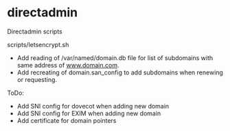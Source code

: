 # directadmin
Directadmin scripts


scripts/letsencrypt.sh

- Add reading of /var/named/domain.db file for list of subdomains with same address of www.domain.com.
- Add recreating of domain.san_config to add subdomains when renewing or requesting.

ToDo:

- Add SNI config for dovecot when adding new domain
- Add SNI config for EXIM when adding new domain
- Add certificate for domain pointers
